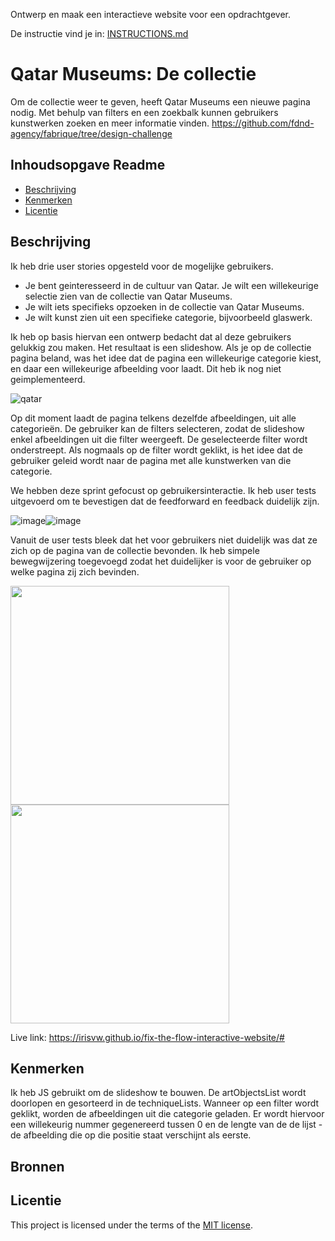 
Ontwerp en maak een interactieve website voor een opdrachtgever.

De instructie vind je in: [INSTRUCTIONS.md](https://github.com/fdnd-task/fix-the-flow-interactive-website/blob/main/docs/INSTRUCTIONS.md)

# Qatar Museums: De collectie
<!-- Geef je project een titel en schrijf in één zin wat het is -->
Om de collectie weer te geven, heeft Qatar Museums een nieuwe pagina nodig. Met behulp van filters en een zoekbalk kunnen gebruikers kunstwerken zoeken en meer informatie vinden.
https://github.com/fdnd-agency/fabrique/tree/design-challenge

## Inhoudsopgave Readme

  * [Beschrijving](#beschrijving)
  * [Kenmerken](#kenmerken)
  * [Licentie](#licentie)

## Beschrijving
<!-- In de Beschrijving staat hoe je project er uit ziet, hoe het werkt en wat je er mee kan. -->
Ik heb drie user stories opgesteld voor de mogelijke gebruikers.

- Je bent geinteresseerd in de cultuur van Qatar. Je wilt een willekeurige selectie zien van de collectie van Qatar Museums.
- Je wilt iets specifieks opzoeken in de collectie van Qatar Museums.
- Je wilt kunst zien uit een specifieke categorie, bijvoorbeeld glaswerk.

Ik heb op basis hiervan een ontwerp bedacht dat al deze gebruikers gelukkig zou maken. Het resultaat is een slideshow. Als je op de collectie pagina beland, was het idee dat de pagina een willekeurige categorie kiest, en daar een willekeurige afbeelding voor laadt. Dit heb ik nog niet geimplementeerd.

![qatar](https://github.com/user-attachments/assets/616b4f96-5a7b-4c0b-8604-3a7e003de71b)

Op dit moment laadt de pagina telkens dezelfde afbeeldingen, uit alle categorieën. De gebruiker kan de filters selecteren, zodat de slideshow enkel afbeeldingen uit die filter weergeeft. De geselecteerde filter wordt onderstreept. Als nogmaals op de filter wordt geklikt, is het idee dat de gebruiker geleid wordt naar de pagina met alle kunstwerken van die categorie.

We hebben deze sprint gefocust op gebruikersinteractie. Ik heb user tests uitgevoerd om te bevestigen dat de feedforward en feedback duidelijk zijn.

![image](https://github.com/user-attachments/assets/a09c9d64-695b-409e-8867-8c87dc2ccc4a)![image](https://github.com/user-attachments/assets/060abf7e-3058-4785-b3f9-a32a3723e033)


Vanuit de user tests bleek dat het voor gebruikers niet duidelijk was dat ze zich op de pagina van de collectie bevonden. Ik heb simpele bewegwijzering toegevoegd zodat het duidelijker is voor de gebruiker op welke pagina zij zich bevinden.


<!-- Voeg een mooie poster visual toe 📸 -->
<img src="https://github.com/user-attachments/assets/54989352-407d-4f9a-88aa-2cf3e9d99580" height="350">
<img src="https://github.com/user-attachments/assets/bd685f5c-c03e-4365-9980-3d7200b48e6d" height="350">

<!-- Voeg een link toe naar Github Pages 🌐-->
Live link: https://irisvw.github.io/fix-the-flow-interactive-website/#

## Kenmerken
<!-- Bij Kenmerken staat welke technieken zijn gebruikt en hoe. Wat is de HTML structuur? Wat zijn de belangrijkste dingen in CSS? Wat is er met JS gedaan en hoe? -->
Ik heb JS gebruikt om de slideshow te bouwen. De artObjectsList wordt doorlopen en gesorteerd in de techniqueLists. Wanneer op een filter wordt geklikt, worden de afbeeldingen uit die categorie geladen. Er wordt hiervoor een willekeurig nummer gegenereerd tussen 0 en de lengte van de de lijst - de afbeelding die op die positie staat verschijnt als eerste.

## Bronnen

## Licentie

This project is licensed under the terms of the [MIT license](./LICENSE).


